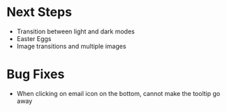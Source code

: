 # Next Steps
- Transition between light and dark modes
- Easter Eggs
- Image transitions and multiple images

# Bug Fixes
- When clicking on email icon on the bottom, cannot make the tooltip go away
